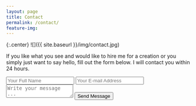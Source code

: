 ```yaml
---
layout: page
title: Contact
permalink: /contact/
feature-img:
---
```

{:.center}
![]({{ site.baseurl }}/img/contact.jpg)

If you like what you see and would like to hire me for a creation or you simply just want to say hello, fill out the form below. I will contact you within 24 hours.

<form action="https://getsimpleform.com/messages?form_api_token=_45bc0e9a24f5f7eded42240dd7af7ed7_" method="post">
  <!-- the redirect_to is optional, the form will redirect to the referrer on submission -->
  <input type='hidden' name='redirect_to' value='https://akwcreations.com/thank-you/' />
  <input type='text' name='name' placeholder='Your Full Name' />
  <input type='email' name='email' placeholder='Your E-mail Address' />
  <textarea name='message' placeholder='Write your message ...'></textarea>
  <input type='submit' value='Send Message' />
</form>
